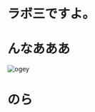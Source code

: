# ラボ三ですよ。

# んなあああ
![ogey](https://cdn.discordapp.com/attachments/951245109289181216/1078046557745717359/81719680_p0.jpg)
# のら
